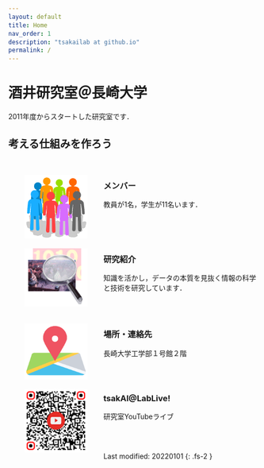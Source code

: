 ```yaml
---
layout: default
title: Home
nav_order: 1
description: "tsakailab at github.io"
permalink: /
---
```


# 酒井研究室＠長崎大学
2011年度からスタートした研究室です．

考える仕組みを作ろう
---
<br>

[<img src="assets/images/population_w400.png" width="128" align="left" hspace="32">](docs/members.html)
### メンバー
教員が1名，学生が11名います．

<br>
<br>
<br>


[<img src="assets/images/pr_icon_w300.png" width="128" align="left" hspace="32">](https://sites.google.com/site/tsakailab/research)
### 研究紹介
知識を活かし，データの本質を見抜く情報の科学と技術を研究しています．

<br>
<br>

[<img src="assets/images/pr_map_icon_t.png" width="128" align="left" hspace="32">](https://sites.google.com/site/tsakailab/contact)
### 場所・連絡先
長崎大学工学部１号館２階

<br>
<br>

[<img src="assets/images/Lablive_YTiconO__qrcode-monkey.png" width="128" align="left" hspace="32">](https://youtube.com/playlist?list=PLqcsCBw9njgBZDP-VsYt6hjROK8mhrmOa)
### tsakAI@LabLive!
研究室YouTubeライブ


<br>
<br>

Last modified: 20220101
{: .fs-2 }
